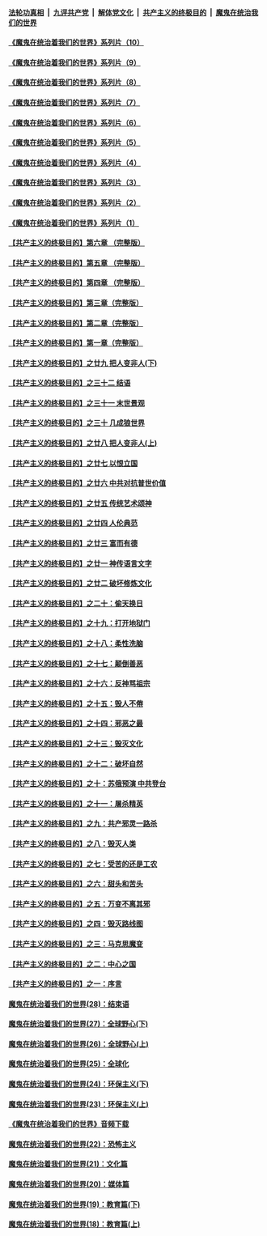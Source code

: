 ####  [法轮功真相](../../../../basic/blob/master/README.md?t=08052231) &nbsp;|&nbsp; [九评共产党](../../../../9ping.md/blob/master/README.md?t=08052231) &nbsp;|&nbsp; [解体党文化](../../../../jtdwh.md/blob/master/README.md?t=08052231)  &nbsp;|&nbsp; [共产主义的终极目的](../../../../gczydzjmd.md/blob/master/README.md?t=08052231) &nbsp;|&nbsp; [魔鬼在统治我们的世界](../../../../mgztzwmdsj.md/blob/master/README.md?t=08052231) 

#### [《魔鬼在统治着我们的世界》系列片（10）](../pages/nsc422/n12292670.md?t=08052231) 

#### [《魔鬼在统治着我们的世界》系列片（9）](../pages/nsc422/n12290859.md?t=08052231) 

#### [《魔鬼在统治着我们的世界》系列片（8）](../pages/nsc422/n12287445.md?t=08052231) 

#### [《魔鬼在统治着我们的世界》系列片（7）](../pages/nsc422/n12283425.md?t=08052231) 

#### [《魔鬼在统治着我们的世界》系列片（6）](../pages/nsc422/n12282314.md?t=08052231) 

#### [《魔鬼在统治着我们的世界》系列片（5）](../pages/nsc422/n12281419.md?t=08052231) 

#### [《魔鬼在统治着我们的世界》系列片（4）](../pages/nsc422/n12274024.md?t=08052231) 

#### [《魔鬼在统治着我们的世界》系列片（3）](../pages/nsc422/n12271322.md?t=08052231) 

#### [《魔鬼在统治着我们的世界》系列片（2）](../pages/nsc422/n12269049.md?t=08052231) 

#### [《魔鬼在统治着我们的世界》系列片（1）](../pages/nsc422/n12267575.md?t=08052231) 

#### [【共产主义的终极目的】第六章 （完整版）](../pages/nsc422/n11428913.md?t=08052231) 

#### [【共产主义的终极目的】第五章 （完整版）](../pages/nsc422/n11428912.md?t=08052231) 

#### [【共产主义的终极目的】第四章 （完整版）](../pages/nsc422/n11428907.md?t=08052231) 

#### [【共产主义的终极目的】第三章（完整版）](../pages/nsc422/n11428848.md?t=08052231) 

#### [【共产主义的终极目的】第二章（完整版）](../pages/nsc422/n11428831.md?t=08052231) 

#### [【共产主义的终极目的】第一章（完整版）](../pages/nsc422/n11417651.md?t=08052231) 

#### [【共产主义的终极目的】之廿九 把人变非人(下)](../pages/nsc422/n11344140.md?t=08052231) 

#### [【共产主义的终极目的】之三十二 结语](../pages/nsc422/n11360535.md?t=08052231) 

#### [【共产主义的终极目的】之三十一 末世景观](../pages/nsc422/n11351129.md?t=08052231) 

#### [【共产主义的终极目的】之三十 几成狼世界](../pages/nsc422/n11348280.md?t=08052231) 

#### [【共产主义的终极目的】之廿八 把人变非人(上)](../pages/nsc422/n11340492.md?t=08052231) 

#### [【共产主义的终极目的】之廿七 以恨立国](../pages/nsc422/n11336944.md?t=08052231) 

#### [【共产主义的终极目的】之廿六 中共对抗普世价值](../pages/nsc422/n11324785.md?t=08052231) 

#### [【共产主义的终极目的】之廿五 传统艺术颂神](../pages/nsc422/n11296396.md?t=08052231) 

#### [【共产主义的终极目的】之廿四 人伦典范](../pages/nsc422/n11296397.md?t=08052231) 

#### [【共产主义的终极目的】之廿三 富而有德](../pages/nsc422/n11283598.md?t=08052231) 

#### [【共产主义的终极目的】之廿一 神传语言文字](../pages/nsc422/n11263265.md?t=08052231) 

#### [【共产主义的终极目的】之廿二 破坏修炼文化](../pages/nsc422/n11245728.md?t=08052231) 

#### [【共产主义的终极目的】之二十：偷天换日](../pages/nsc422/n11238846.md?t=08052231) 

#### [【共产主义的终极目的】之十九：打开地狱门](../pages/nsc422/n11206376.md?t=08052231) 

#### [【共产主义的终极目的】之十八：柔性洗脑](../pages/nsc422/n11199994.md?t=08052231) 

#### [【共产主义的终极目的】之十七：颠倒善恶](../pages/nsc422/n11179782.md?t=08052231) 

#### [【共产主义的终极目的】之十六：反神骂祖宗](../pages/nsc422/n11166798.md?t=08052231) 

#### [【共产主义的终极目的】之十五：毁人不倦](../pages/nsc422/n11166792.md?t=08052231) 

#### [【共产主义的终极目的】之十四：邪恶之最](../pages/nsc422/n11150249.md?t=08052231) 

#### [【共产主义的终极目的】之十三：毁灭文化](../pages/nsc422/n11135227.md?t=08052231) 

#### [【共产主义的终极目的】之十二：破坏自然](../pages/nsc422/n11135214.md?t=08052231) 

#### [【共产主义的终极目的】之十：苏俄预演 中共登台](../pages/nsc422/n11118424.md?t=08052231) 

#### [【共产主义的终极目的】之十一：屠杀精英](../pages/nsc422/n11118442.md?t=08052231) 

#### [【共产主义的终极目的】之九：共产邪灵一路杀](../pages/nsc422/n11114139.md?t=08052231) 

#### [【共产主义的终极目的】之八：毁灭人类](../pages/nsc422/n11108503.md?t=08052231) 

#### [【共产主义的终极目的】之七：受苦的还是工农](../pages/nsc422/n11101809.md?t=08052231) 

#### [【共产主义的终极目的】之六：甜头和苦头](../pages/nsc422/n11096971.md?t=08052231) 

#### [【共产主义的终极目的】之五：万变不离其邪](../pages/nsc422/n11091285.md?t=08052231) 

#### [【共产主义的终极目的】之四：毁灭路线图](../pages/nsc422/n11086284.md?t=08052231) 

#### [【共产主义的终极目的】之三：马克思魔变](../pages/nsc422/n11061941.md?t=08052231) 

#### [【共产主义的终极目的】之二：中心之国](../pages/nsc422/n11047728.md?t=08052231) 

#### [【共产主义的终极目的】之一：序言](../pages/nsc422/n11086077.md?t=08052231) 

#### [魔鬼在统治着我们的世界(28)：结束语](../pages/nsc422/n10936246.md?t=08052231) 

#### [魔鬼在统治着我们的世界(27)：全球野心(下)](../pages/nsc422/n10928319.md?t=08052231) 

#### [魔鬼在统治着我们的世界(26)：全球野心(上)](../pages/nsc422/n10900318.md?t=08052231) 

#### [魔鬼在统治着我们的世界(25)：全球化](../pages/nsc422/n10788205.md?t=08052231) 

#### [魔鬼在统治着我们的世界(24)：环保主义(下)](../pages/nsc422/n10695307.md?t=08052231) 

#### [魔鬼在统治着我们的世界(23)：环保主义(上)](../pages/nsc422/n10688613.md?t=08052231) 

#### [《魔鬼在统治着我们的世界》音频下载](../pages/nsc422/n10635553.md?t=08052231) 

#### [魔鬼在统治着我们的世界(22)：恐怖主义](../pages/nsc422/n10614727.md?t=08052231) 

#### [魔鬼在统治着我们的世界(21)：文化篇](../pages/nsc422/n10597706.md?t=08052231) 

#### [魔鬼在统治着我们的世界(20)：媒体篇](../pages/nsc422/n10586579.md?t=08052231) 

#### [魔鬼在统治着我们的世界(19)：教育篇(下)](../pages/nsc422/n10564808.md?t=08052231) 

#### [魔鬼在统治着我们的世界(18)：教育篇(上)](../pages/nsc422/n10526970.md?t=08052231) 

